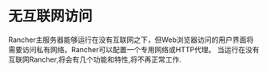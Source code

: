 # 无互联网访问
  Rancher主服务器能够运行在没有互联网之下，但Web浏览器访问的用户界面将需要访问私有网络。Rancher可以配置一个专用网络或HTTP代理。 
    当运行在没有互联网Rancher,将会有几个功能和特性,将不再正常工作. 

